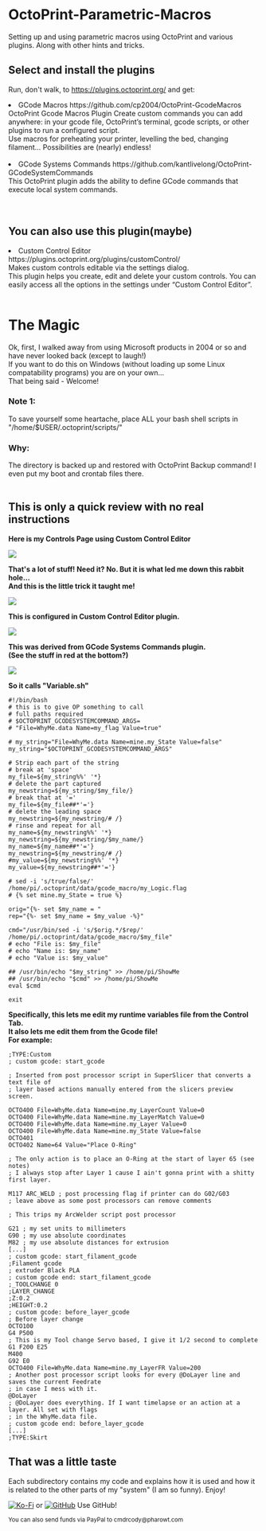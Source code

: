 # OctoPrint-Parametric-Macros #
Setting up and using parametric macros using OctoPrint and various plugins.
  Along with other hints and tricks.

## Select and install the plugins ##
Run, don't walk, to https://plugins.octoprint.org/
and get:<br>
<li>
  GCode Macros https://github.com/cp2004/OctoPrint-GcodeMacros<br>
  OctoPrint Gcode Macros Plugin
    Create custom commands you can add anywhere: in your gcode file, OctoPrint’s terminal, gcode scripts, or other plugins to run a configured script.<br>
    Use macros for preheating your printer, levelling the bed, changing filament… Possibilities are (nearly) endless!<br><br>
</li>
<li>
  GCode Systems Commands https://github.com/kantlivelong/OctoPrint-GCodeSystemCommands<br>
    This OctoPrint plugin adds the ability to define GCode commands that execute local system commands.<br><br>
    </li><br>

## You can also use this plugin(maybe) ##
<li>
  Custom Control Editor https://plugins.octoprint.org/plugins/customControl/<br>
    Makes custom controls editable via the settings dialog.<br>
    This plugin helps you create, edit and delete your custom controls. You can easily access all the options in the settings under “Custom Control Editor”.<br>
</li><br>

# The Magic #
Ok, first, I walked away from using Microsoft products in 2004 or so and have never looked back (except to laugh!)<br>
If you want to do this on Windows (without loading up some Linux compatability programs) you are on your own...<br>
That being said - Welcome!<br>
### Note 1: ###
To save yourself some heartache, place ALL your bash shell scripts in "/home/$USER/.octoprint/scripts/"
### Why: ###
The directory is backed up and restored with OctoPrint Backup command! I even put my boot and crontab files there.<br><br>

## This is only a quick review with no real instructions

<b>Here is my Controls Page using Custom Control Editor</b>

![](./images/Controls.png)

<b>That's a lot of stuff! Need it? No. But it is what led me down this rabbit hole...<br>And this is the little trick it taught me!</b>

![](./images/ThatLittleBit.png)

<b>This is configured in Custom Control Editor plugin.</b>

![](./images/WhyMe.png)

<b>This was derived from GCode Systems Commands plugin.<br>(See the stuff in red at the bottom?)</b>

![](./images/GCodeSystem.png)

<b>So it calls "Variable.sh"</b>
```
#!/bin/bash
# this is to give OP something to call
# full paths required
# $OCTOPRINT_GCODESYSTEMCOMMAND_ARGS=
# "File=WhyMe.data Name=my_flag Value=true"

# my_string="File=WhyMe.data Name=mine.my_State Value=false"
my_string="$OCTOPRINT_GCODESYSTEMCOMMAND_ARGS"

# Strip each part of the string
# break at 'space'
my_file=${my_string%%' '*}
# delete the part captured
my_newstring=${my_string/$my_file/}
# break that at '='
my_file=${my_file##*'='}
# delete the leading space
my_newstring=${my_newstring/# /}
# rinse and repeat for all
my_name=${my_newstring%%' '*}
my_newstring=${my_newstring/$my_name/}
my_name=${my_name##*'='}
my_newstring=${my_newstring/# /}
#my_value=${my_newstring%%' '*}
my_value=${my_newstring##*'='}

# sed -i 's/true/false/' /home/pi/.octoprint/data/gcode_macro/my_Logic.flag
# {% set mine.my_State = true %}

orig="{%- set $my_name = "
rep="{%- set $my_name = $my_value -%}"

cmd="/usr/bin/sed -i 's/$orig.*/$rep/' /home/pi/.octoprint/data/gcode_macro/$my_file"
# echo "File is: $my_file"
# echo "Name is: $my_name"
# echo "Value is: $my_value"

## /usr/bin/echo "$my_string" >> /home/pi/ShowMe
## /usr/bin/echo "$cmd" >> /home/pi/ShowMe
eval $cmd

exit
```
<b>Specifically, this lets me edit my runtime variables file from the Control Tab.<br>It also lets me edit them from the Gcode file!<br>For example:</b>
```
;TYPE:Custom
; custom gcode: start_gcode

; Inserted from post processor script in SuperSlicer that converts a text file of
; layer based actions manually entered from the slicers preview screen.

OCTO400 File=WhyMe.data Name=mine.my_LayerCount Value=0
OCTO400 File=WhyMe.data Name=mine.my_LayerMatch Value=0
OCTO400 File=WhyMe.data Name=mine.my_Layer Value=0
OCTO400 File=WhyMe.data Name=mine.my_State Value=false
OCTO401
OCTO402 Name=64 Value="Place O-Ring"

; The only action is to place an O-Ring at the start of layer 65 (see notes)
; I always stop after Layer 1 cause I ain't gonna print with a shitty first layer.

M117 ARC_WELD ; post processing flag if printer can do G02/G03
; leave above as some post processors can remove comments

; This trips my ArcWelder script post processor

G21 ; my set units to millimeters
G90 ; my use absolute coordinates
M82 ; my use absolute distances for extrusion
[...]
; custom gcode: start_filament_gcode
;Filament gcode
; extruder Black PLA
; custom gcode end: start_filament_gcode
;_TOOLCHANGE 0
;LAYER_CHANGE
;Z:0.2
;HEIGHT:0.2
; custom gcode: before_layer_gcode
; Before layer change
OCTO100
G4 P500
; This is my Tool change Servo based, I give it 1/2 second to complete
G1 F200 E25
M400
G92 E0
OCTO400 File=WhyMe.data Name=mine.my_LayerFR Value=200
; Another post processor script looks for every @DoLayer line and saves the current Feedrate
; in case I mess with it.
@DoLayer
; @DoLayer does everything. If I want timelapse or an action at a layer. All set with flags
; in the WhyMe.data file.
; custom gcode end: before_layer_gcode
[...]
;TYPE:Skirt
```

## That was a little taste ##

Each subdirectory contains my code and explains how it is used and how it is related to the other parts of my "system" (I am so funny).
Enjoy!

[![Ko-Fi](./images/Ko-fi_Donate.png)](https://ko-fi.com/cmdrcody) or [![GitHub](./images/github-mark-small.png)](https://github.com/CmdrCody51/OctoPrint-Parametric-Macros) Use GitHub!

<small>You can also send funds via PayPal to cmdrcody&#64;pharowt&#46;com</small>

